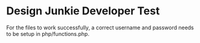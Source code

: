 # Design Junkie Developer Test

For the files to work successfully, a correct username and password needs to be setup in php/functions.php.


